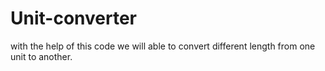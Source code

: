 # Unit-converter
with the help of this code we will able to convert different length from one unit to another.
